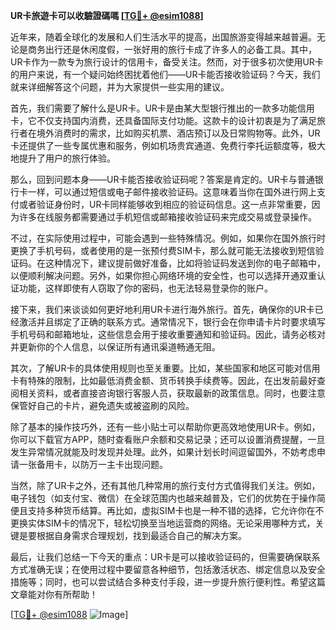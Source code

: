 **UR卡旅遊卡可以收驗證碼嗎 [[TG💪+ @esim1088](https://t.me/s/esim1088)]**

近年来，随着全球化的发展和人们生活水平的提高，出国旅游变得越来越普遍。无论是商务出行还是休闲度假，一张好用的旅行卡成了许多人的必备工具。其中，UR卡作为一款专为旅行设计的信用卡，备受关注。然而，对于很多初次使用UR卡的用户来说，有一个疑问始终困扰着他们——UR卡能否接收验证码？今天，我们就来详细解答这个问题，并为大家提供一些实用的建议。

首先，我们需要了解什么是UR卡。UR卡是由某大型银行推出的一款多功能信用卡，它不仅支持国内消费，还具备国际支付功能。这款卡的设计初衷是为了满足旅行者在境外消费时的需求，比如购买机票、酒店预订以及日常购物等。此外，UR卡还提供了一些专属优惠和服务，例如机场贵宾通道、免费行李托运额度等，极大地提升了用户的旅行体验。

那么，回到问题本身——UR卡能否接收验证码呢？答案是肯定的。UR卡与普通银行卡一样，可以通过短信或电子邮件接收验证码。这意味着当你在国外进行网上支付或者验证身份时，UR卡同样能够收到相应的验证码信息。这一点非常重要，因为许多在线服务都需要通过手机短信或邮箱接收验证码来完成交易或登录操作。

不过，在实际使用过程中，可能会遇到一些特殊情况。例如，如果你在国外旅行时更换了手机号码，或者使用的是一张预付费SIM卡，那么就可能无法接收到短信验证码。在这种情况下，建议提前做好准备，比如将验证码发送到你的电子邮箱中，以便顺利解决问题。另外，如果你担心网络环境的安全性，也可以选择开通双重认证功能，这样即使有人窃取了你的密码，也无法轻易登录你的账户。

接下来，我们来谈谈如何更好地利用UR卡进行海外旅行。首先，确保你的UR卡已经激活并且绑定了正确的联系方式。通常情况下，银行会在你申请卡片时要求填写手机号码和邮箱地址，这些信息会用于接收重要通知和验证码。因此，请务必核对并更新你的个人信息，以保证所有通讯渠道畅通无阻。

其次，了解UR卡的具体使用规则也至关重要。比如，某些国家和地区可能对信用卡有特殊的限制，比如最低消费金额、货币转换手续费等。因此，在出发前最好查阅相关资料，或者直接咨询银行客服人员，获取最新的政策信息。同时，也要注意保管好自己的卡片，避免遗失或被盗刷的风险。

除了基本的操作技巧外，还有一些小贴士可以帮助你更高效地使用UR卡。例如，你可以下载官方APP，随时查看账户余额和交易记录；还可以设置消费提醒，一旦发生异常情况就能及时发现并处理。此外，如果计划长时间逗留国外，不妨考虑申请一张备用卡，以防万一主卡出现问题。

当然，除了UR卡之外，还有其他几种常用的旅行支付方式值得我们关注。例如，电子钱包（如支付宝、微信）在全球范围内也越来越普及，它们的优势在于操作简便且支持多种货币结算。再比如，虚拟SIM卡也是一种不错的选择，它允许你在不更换实体SIM卡的情况下，轻松切换至当地运营商的网络。无论采用哪种方式，关键是要根据自身需求合理规划，找到最适合自己的解决方案。

最后，让我们总结一下今天的重点：UR卡是可以接收验证码的，但需要确保联系方式准确无误；在使用过程中要留意各种细节，包括激活状态、绑定信息以及安全措施等；同时，也可以尝试结合多种支付手段，进一步提升旅行便利性。希望这篇文章能对你有所帮助！

[[TG💪+ @esim1088](https://t.me/s/esim1088) ![Image](https://i.postimg.cc/4NQfJmqS/Snipaste-2025-05-13-00-14-12.png)]